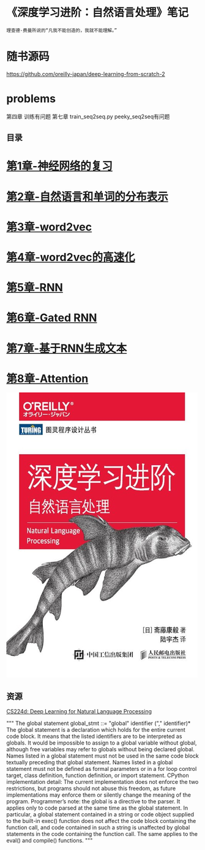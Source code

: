 # 《深度学习进阶：自然语言处理》笔记

    理查德·费曼所说的“凡我不能创造的，我就不能理解。”

# 随书源码

<https://github.com/oreilly-japan/deep-learning-from-scratch-2>

# problems
第四章 训练有问题
第七章 train_seq2seq.py peeky_seq2seq有问题

## 目录
# [第1章-神经网络的复习](ch01/第1章-神经网络的复习.ipynb)
# [第2章-自然语言和单词的分布表示](ch02/第2章-自然语言和单词的分布式表示.ipynb)
# [第3章-word2vec](ch03/第3章-wordvec.ipynb)
# [第4章-word2vec的高速化](ch04/第4章-word2vec的高速化.ipynb)
# [第5章-RNN](ch05/第5章-RNN.ipynb)
# [第6章-Gated RNN](ch06/第6章-GatedRNN.ipynb)
# [第7章-基于RNN生成文本](ch07/第7章-基于RNN生成文本.ipynb)
# [第8章-Attention](ch08/第8章-Attention.ipynb)


![深度学习进阶：自然语言处理](images/深度学习进阶：自然语言处理.jpg)

## 资源

[CS224d: Deep Learning for Natural Language Processing](http://cs224d.stanford.edu/)

"""
The global statement
global_stmt ::=  "global" identifier ("," identifier)*
The global statement is a declaration which holds for the entire current code block. 
It means that the listed identifiers are to be interpreted as globals. It would be impossible to assign to a global
variable without global, although free variables may refer to globals without being declared global.
Names listed in a global statement must not be used in the same code block textually preceding that global statement.
Names listed in a global statement must not be defined as formal parameters or in a for loop control target, class definition,
function definition, or import statement.
CPython implementation detail: The current implementation does not enforce the two restrictions, but programs should not abuse
this freedom, as future implementations may enforce them or silently change the meaning of the program.
Programmer’s note: the global is a directive to the parser. It applies only to code parsed at the same time as the global 
statement. In particular, a global statement contained in a string or code object supplied to the built-in exec() function
does not affect the code block containing the function call, and code contained in such a string is unaffected by global 
statements in the code containing the function call. The same applies to the eval() and compile() functions.
"""
